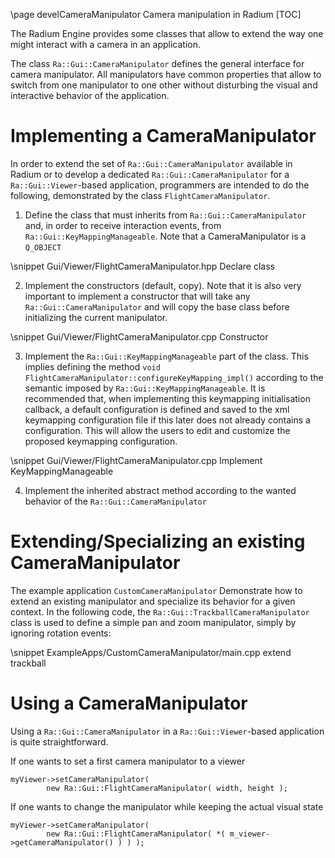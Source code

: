 \page develCameraManipulator  Camera manipulation in Radium
[TOC]

The Radium Engine provides some classes that allow to extend the way one might interact with a camera in an
application.

The class `Ra::Gui::CameraManipulator` defines the general interface for camera manipulator. All manipulators have
common properties that allow to switch from one manipulator to one other without disturbing the visual and interactive
behavior of the application.

# Implementing a CameraManipulator

In order to extend the set of `Ra::Gui::CameraManipulator` available in Radium or to develop a dedicated
`Ra::Gui::CameraManipulator` for a `Ra::Gui::Viewer`-based application, programmers are intended to do the following,
demonstrated by the class `FlightCameraManipulator`.

1. Define the class that must inherits from `Ra::Gui::CameraManipulator` and, in order to receive interaction events,
from `Ra::Gui::KeyMappingManageable`. Note that a CameraManipulator is a `Q_OBJECT`

 \snippet Gui/Viewer/FlightCameraManipulator.hpp Declare class

2. Implement the constructors (default, copy). Note that it is also very important to implement a constructor
that will take any `Ra::Gui::CameraManipulator` and will copy the base class before initializing the current
manipulator.

 \snippet Gui/Viewer/FlightCameraManipulator.cpp Constructor


3. Implement the `Ra::Gui::KeyMappingManageable` part of the class. This implies defining the method
`void FlightCameraManipulator::configureKeyMapping_impl()` according to the semantic imposed
by `Ra::Gui::KeyMappingManageable`. It is recommended that, when implementing this keymapping initialisation callback,
a default configuration is defined and saved to the xml keymapping configuration file if this later does not already
contains a configuration. This will allow the users to edit and customize the proposed keymapping configuration.

 \snippet Gui/Viewer/FlightCameraManipulator.cpp Implement KeyMappingManageable

4. Implement the inherited abstract method according to the wanted behavior of the `Ra::Gui::CameraManipulator`

# Extending/Specializing an existing CameraManipulator

The example application `CustomCameraManipulator` Demonstrate how to extend an existing manipulator and specialize
its behavior for a given context.
In the following code, the `Ra::Gui::TrackballCameraManipulator` class is used to define a simple pan and zoom 
manipulator, simply by ignoring rotation events:

\snippet ExampleApps/CustomCameraManipulator/main.cpp extend trackball

# Using a CameraManipulator
Using a `Ra::Gui::CameraManipulator` in a `Ra::Gui::Viewer`-based application is quite straightforward.

If one wants to set a first camera manipulator to a viewer
~~~{.cpp}
myViewer->setCameraManipulator(
        new Ra::Gui::FlightCameraManipulator( width, height );
~~~

If one wants to change the manipulator while keeping the actual visual state
~~~{.cpp}
myViewer->setCameraManipulator(
        new Ra::Gui::FlightCameraManipulator( *( m_viewer->getCameraManipulator() ) ) );
~~~
